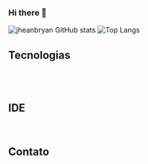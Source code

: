 ### Hi there 👋
![jheanbryan GitHub stats](https://github-readme-stats.vercel.app/api?username=jheanbryan&show_icons=true&theme=radical)
![Top Langs](https://github-readme-stats.vercel.app/api/top-langs/?username=jheanbryan&hide_progress=false)


## Tecnologias
<div stye="display: inline-block">
  <img align=""center alt="" src="https://img.shields.io/badge/HTML5-E34F26?style=for-the-badge&logo=html5&logoColor=white">
  <img align=""center alt="" src=" 	https://img.shields.io/badge/CSS3-1572B6?style=for-the-badge&logo=css3&logoColor=white">
  <img align=""center alt="" src="https://img.shields.io/badge/JavaScript-323330?style=for-the-badge&logo=javascript&logoColor=F7DF1E">
  <img align=""center alt="" src="https://img.shields.io/badge/Python-3776AB?style=for-the-badge&logo=python&logoColor=white">
  <img align=""center alt="" src=" 	https://img.shields.io/badge/Node.js-43853D?style=for-the-badge&logo=node.js&logoColor=white">
  <img align=""center alt="" src="https://img.shields.io/badge/React_Native-20232A?style=for-the-badge&logo=react&logoColor=61DAFB">
  <img align=""center alt="" src="https://img.shields.io/badge/Node.js-43853D?style=for-the-badge&logo=node.js&logoColor=white">
</div>
<br/>

## IDE
<div>
  <img align=""center alt="" src="https://img.shields.io/badge/Visual_Studio_Code-0078D4?style=for-the-badge&logo=visual%20studio%20code&logoColor=white">
</div>
<br/>

## Contato
<div>
    <img align=""center alt="" src="https://img.shields.io/badge/Gmail-D14836?style=for-the-badge&logo=gmail&logoColor=white">
    <img align=""center alt="" src="https://img.shields.io/badge/LinkedIn-0077B5?style=for-the-badge&logo=linkedin&logoColor=white">
</div>
<!--
**jheanbryan/jheanbryan** is a ✨ _special_ ✨ repository because its `README.md` (this file) appears on your GitHub profile.

Here are some ideas to get you started:

- 🔭 I’m currently working on ...
- 🌱 I’m currently learning ...
- 👯 I’m looking to collaborate on ...
- 🤔 I’m looking for help with ...
- 💬 Ask me about ...
- 📫 How to reach me: ...
- 😄 Pronouns: ...
- ⚡ Fun fact: ...
-->
